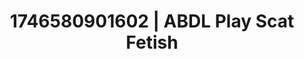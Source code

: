 ---
categories:
- Erotic vulnerability
- Erotic audiobooks
- AI-generated
- Sultry laughter
- Sensual touch
- Digital dominatrix
- ASMR
- Cosplay
image: /assets/images/1746580901602.jpg
layout: post
seo:
  description: Featured content with sensual Scat Fetish, ABDL Play. HD images available.
  keywords: Scat Fetish, ABDL Play
  og_image: /assets/images/1746580901602.jpg
  schema_type: VisualArtwork
tags:
- ABDL Play
- '#1746580901602'
- Scat Fetish
title: 1746580901602 | ABDL Play Scat Fetish
---